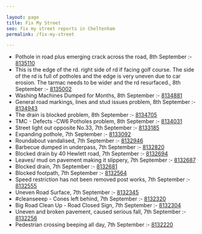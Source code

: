 ```yaml
---

layout: page
title: Fix My Street
seo: fix my street reports in Cheltenham
permalink: /fix-my-street

---
```


<!-- fix_marker starts -->

- Pothole in road plus emerging crack across the road, 8th September :- [8135110](https://www.fixmystreet.com/report/8135110)
- This is the edge of the rd. right side of rd if facing golf course. The side of the rd is full of potholes and the edge is very uneven due to car erosion. The tarmac needs to be wider and the rd resurfaced., 8th September :- [8135002](https://www.fixmystreet.com/report/8135002)
- Washing Machines Dumped for Months, 8th September :- [8134881](https://www.fixmystreet.com/report/8134881)
- General road markings, lines and stud issues problem, 8th September :- [8134943](https://www.fixmystreet.com/report/8134943)
- The drain is blocked problem, 8th September :- [8134705](https://www.fixmystreet.com/report/8134705)
- TMC - Defects -CW6 Potholes  problem, 8th September :- [8134031](https://www.fixmystreet.com/report/8134031)
- Street light out opposite No.33, 7th September :- [8133185](https://www.fixmystreet.com/report/8133185)
- Expanding pothole, 7th September :- [8133092](https://www.fixmystreet.com/report/8133092)
- Roundabout vandalised, 7th September :- [8132946](https://www.fixmystreet.com/report/8132946)
- Barbecue dumped in underpass, 7th September :- [8132820](https://www.fixmystreet.com/report/8132820)
- Blocked drain by 40 Hewlett road, 7th September :- [8132694](https://www.fixmystreet.com/report/8132694)
- Leaves/ mud on pavement making it slippery, 7th September :- [8132687](https://www.fixmystreet.com/report/8132687)
- Blocked drain, 7th September :- [8132681](https://www.fixmystreet.com/report/8132681)
- Blocked footpath, 7th September :- [8132564](https://www.fixmystreet.com/report/8132564)
- Speed restriction has not been removed post works, 7th September :- [8132555](https://www.fixmystreet.com/report/8132555)
- Uneven Road Surface, 7th September :- [8132345](https://www.fixmystreet.com/report/8132345)
- #cleanseeep - Cones left behind, 7th September :- [8132320](https://www.fixmystreet.com/report/8132320)
- Big Road Clean Up - Road Closed Sign, 7th September :- [8132304](https://www.fixmystreet.com/report/8132304)
- Uneven and broken pavement, caused serious fall, 7th September :- [8132256](https://www.fixmystreet.com/report/8132256)
- Pedestrian crossing beeping all day, 7th September :- [8132220](https://www.fixmystreet.com/report/8132220)

<!-- fix_marker ends -->
